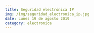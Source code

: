 ```yaml
---
title: Seguridad electrónica IP
img: /img/seguridad_electronica_ip.jpg
date: Lunes 19 de agosto 2019
category: electronica
---
```


